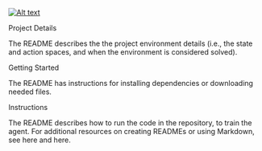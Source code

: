 [![Alt text](https://img.youtube.com/vi/VID/0.jpg)](https://www.youtube.com/watch?v=ADBg3kUVS2w&feature=youtu.be)

Project Details

The README describes the the project environment details (i.e., the state and action spaces, and when the environment is considered solved).

Getting Started

The README has instructions for installing dependencies or downloading needed files.

Instructions

The README describes how to run the code in the repository, to train the agent. For additional resources on creating READMEs or using Markdown, see here and here.

